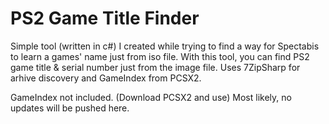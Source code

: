 # PS2 Game Title Finder

Simple tool (written in c#) I created while trying to find a way for Spectabis to learn a games' name just from iso file. With this tool, you can find PS2 game title & serial number just from the image file. Uses 7ZipSharp for arhive discovery and GameIndex from PCSX2.

GameIndex not included. (Download PCSX2 and use)
Most likely, no updates will be pushed here.
